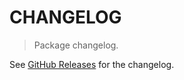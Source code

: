 # CHANGELOG

> Package changelog.

See [GitHub Releases](https://github.com/stdlib-js/blas-base-srotg/releases) for the changelog.